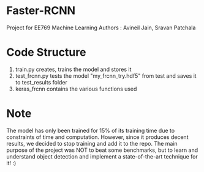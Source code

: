 # Faster-RCNN
Project for EE769 Machine Learning
Authors : Avineil Jain, Sravan Patchala 

# Code Structure 
1) train.py creates, trains the model and stores it 
2) test_frcnn.py tests the model "my_frcnn_try.hdf5" from test and saves it to test_results folder
3) keras_frcnn contains the various functions used

# Note
The model has only been trained for 15% of its training time due to constraints of time and computation. However, since it produces decent results, we decided to stop training and add it to the repo. The main purpose of the project was NOT to beat some benchmarks, but to learn and understand object detection and implement a state-of-the-art technique for it! :)

